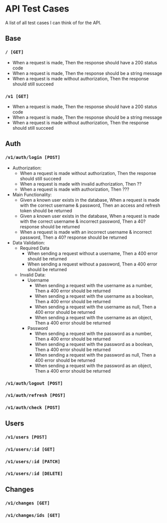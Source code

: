 # API Test Cases
A list of all test cases I can think of for the API.

## Base

### `/ [GET]`
- When a request is made, Then the response should have a 200 status code 
- When a request is made, Then the response should be a string message
- When a request is made without authorization, Then the response should still succeed

### `/v1 [GET]`
- When a request is made, Then the response should have a 200 status code
- When a request is made, Then the response should be a string message
- When a request is made without authorization, Then the response should still succeed

## Auth

### `/v1/auth/login [POST]`
- Authorization:
  - When a request is made without authorization, Then the response should still succeed
  - When a request is made with invalid authorization, Then ??
  - When a request is made with authorization, Then ???
- Main Functionality:
  - Given a known user exists in the database, When a request is made with the correct username & password, Then an access and refresh token should be returned
  - Given a known user exists in the database, When a request is made with the correct username & incorrect password, Then a 40? response should be returned 
  - When a request is made with an incorrect username & incorrect password, Then a 40? response should be returned
- Data Validation:
  - Required Data
    - When sending a request without a username, Then a 400 error should be returned
    - When sending a request without a password, Then a 400 error should be returned
  - Invalid Data:
    - Username
      - When sending a request with the username as a number, Then a 400 error should be returned
      - When sending a request with the username as a boolean, Then a 400 error should be returned
      - When sending a request with the username as null, Then a 400 error should be returned
      - When sending a request with the username as an object, Then a 400 error should be returned
    - Password
      - When sending a request with the password as a number, Then a 400 error should be returned
      - When sending a request with the password as a boolean, Then a 400 error should be returned
      - When sending a request with the password as null, Then a 400 error should be returned
      - When sending a request with the password as an object, Then a 400 error should be returned

### `/v1/auth/logout [POST]`

### `/v1/auth/refresh [POST]`

### `/v1/auth/check [POST]`

## Users

### `/v1/users [POST]`

### `/v1/users/:id [GET]`

### `/v1/users/:id [PATCH]`

### `/v1/users/:id [DELETE]`

## Changes

### `/v1/changes [GET]`

### `/v1/changes/ids [GET]`
